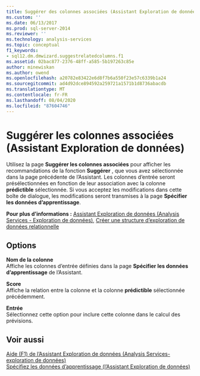 ```yaml
---
title: Suggérer des colonnes associées (Assistant Exploration de données) | Microsoft Docs
ms.custom: ''
ms.date: 06/13/2017
ms.prod: sql-server-2014
ms.reviewer: ''
ms.technology: analysis-services
ms.topic: conceptual
f1_keywords:
- sql12.dm.dmwizard.suggestrelatedcolumns.f1
ms.assetid: 02bac877-2376-48ff-a585-5b197263c85e
author: minewiskan
ms.author: owend
ms.openlocfilehash: a20782e83422e6d8f7b6a550f23e57c6339b1a24
ms.sourcegitcommit: ad4d92dce894592a259721a1571b1d8736abacdb
ms.translationtype: MT
ms.contentlocale: fr-FR
ms.lasthandoff: 08/04/2020
ms.locfileid: "87604746"
---
```

# <a name="suggest-related-columns-data-mining-wizard"></a>Suggérer les colonnes associées (Assistant Exploration de données)
  Utilisez la page **Suggérer les colonnes associées** pour afficher les recommandations de la fonction **Suggérer** , que vous avez sélectionnée dans la page précédente de l’Assistant. Les colonnes d’entrée seront présélectionnées en fonction de leur association avec la colonne **prédictible** sélectionnée. Si vous acceptez les modifications dans cette boîte de dialogue, les modifications seront transmises à la page **Spécifier les données d’apprentissage**.  
  
 **Pour plus d’informations :** [Assistant Exploration de données &#40;Analysis Services - Exploration de données&#41;](data-mining/data-mining-wizard-analysis-services-data-mining.md), [Créer une structure d’exploration de données relationnelle](data-mining/create-a-relational-mining-structure.md)  
  
## <a name="options"></a>Options  
 **Nom de la colonne**  
 Affiche les colonnes d’entrée définies dans la page **Spécifier les données d’apprentissage** de l’Assistant.  
  
 **Score**  
 Affiche la relation entre la colonne et la colonne **prédictible** sélectionnée précédemment.  
  
 **Entrée**  
 Sélectionnez cette option pour inclure cette colonne dans le calcul des prévisions.  
  
## <a name="see-also"></a>Voir aussi  
 [Aide (F1) de l’Assistant Exploration de données &#40;Analysis Services-exploration de données&#41;](data-mining-wizard-f1-help-analysis-services-data-mining.md)   
 [Spécifiez les données d’apprentissage &#40;l’Assistant Exploration de données&#41;](specify-the-training-data-data-mining-wizard.md)  
  
  
